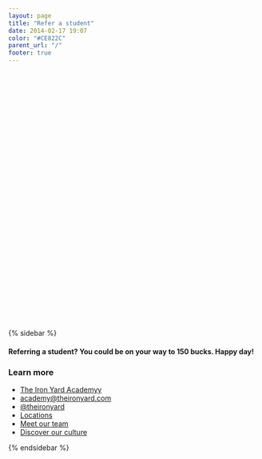 ```yaml
---
layout: page
title: "Refer a student"
date: 2014-02-17 19:07
color: "#CE822C"
parent_url: "/"
footer: true
---
```


<!-- Change the width and height values to suit you best -->
<div class="typeform-widget" data-url="https://theironyard.typeform.com/to/lWhX4O" data-text="Refer someone to The Iron Yard Academy" style="width:100%;height:500px;"></div>
<script>(function(){var qs,js,q,s,d=document,gi=d.getElementById,ce=d.createElement,gt=d.getElementsByTagName,id='typef_orm',b='https://s3-eu-west-1.amazonaws.com/share.typeform.com/';if(!gi.call(d,id)){js=ce.call(d,'script');js.id=id;js.src=b+'widget.js';q=gt.call(d,'script')[0];q.parentNode.insertBefore(js,q)}})()</script>

{% sidebar %}

#### Referring a student?  You could be on your way to 150 bucks. Happy day! 

### Learn more

- [The Iron Yard Academyy](/academy)
- [academy@theironyard.com](mailto:academy@theironyard.com)
- [@theironyard](http://twitter.com/theironyard) 
- [Locations](/locations)
- [Meet our team](/about/team)
- [Discover our culture](/about/culture)

{% endsidebar %}
